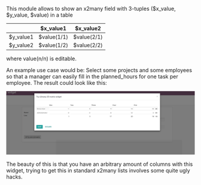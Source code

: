 This module allows to show an x2many field with 3-tuples (\$x_value,
\$y_value, \$value) in a table

|            | \$x_value1   | \$x_value2   |
|------------|--------------|--------------|
| \$y_value1 | \$value(1/1) | \$value(2/1) |
| \$y_value2 | \$value(1/2) | \$value(2/2) |

where value(n/n) is editable.

An example use case would be: Select some projects and some employees so
that a manager can easily fill in the planned_hours for one task per
employee. The result could look like this:

![Screenshot](https://raw.githubusercontent.com/OCA/web/12.0/web_widget_x2many_2d_matrix/static/description/screenshot.png)

The beauty of this is that you have an arbitrary amount of columns with
this widget, trying to get this in standard x2many lists involves some
quite ugly hacks.
